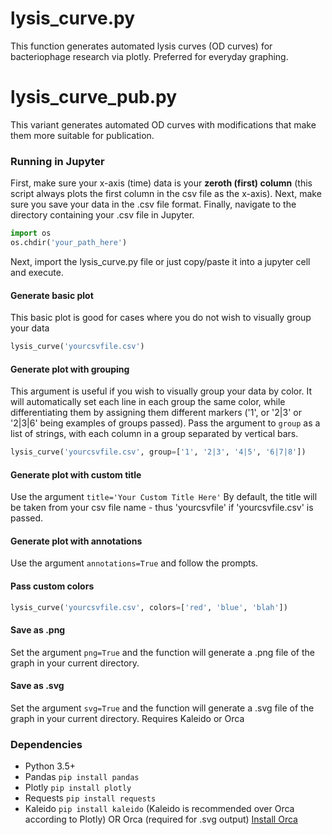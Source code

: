 # lysis_curve.py

This function generates automated lysis curves (OD curves) for bacteriophage research via plotly. Preferred for everyday graphing.

# lysis_curve_pub.py 

This variant generates automated OD curves with modifications that make them more suitable for publication.

### Running in Jupyter

First, make sure your x-axis (time) data is your **zeroth (first) column** (this script always plots the first column in the csv file as the x-axis). Next, make sure you save your data in the .csv file format. Finally, navigate to the directory containing your .csv file in Jupyter.
```python
import os
os.chdir('your_path_here')
```
Next, import the lysis_curve.py file or just copy/paste it into a jupyter cell and execute.
#### Generate basic plot
This basic plot is good for cases where you do not wish to visually group your data
```python
lysis_curve('yourcsvfile.csv')
```

#### Generate plot with grouping
This argument is useful if you wish to visually group your data by color. It will automatically set each line in each group the same color, while differentiating them by assigning them different markers ('1', or '2|3' or '2|3|6' being examples of groups passed). Pass the argument to `group` as a list of strings, with each column in a group separated by vertical bars.
```python
lysis_curve('yourcsvfile.csv', group=['1', '2|3', '4|5', '6|7|8'])
```

#### Generate plot with custom title
Use the argument ```title='Your Custom Title Here'```
By default, the title will be taken from your csv file name - thus 'yourcsvfile' if 'yourcsvfile.csv' is passed.

#### Generate plot with annotations
Use the argument ```annotations=True``` and follow the prompts.

#### Pass custom colors
```python
lysis_curve('yourcsvfile.csv', colors=['red', 'blue', 'blah'])
```

#### Save as .png
Set the argument ```png=True``` and the function will generate a .png file of the graph in your current directory.

#### Save as .svg
Set the argument ```svg=True``` and the function will generate a .svg file of the graph in your current directory.
Requires Kaleido or Orca

### Dependencies

* Python 3.5+
* Pandas ```pip install pandas```
* Plotly ```pip install plotly```
* Requests ```pip install requests```
* Kaleido ```pip install kaleido``` (Kaleido is recommended over Orca according to Plotly) OR Orca (required for .svg output) [Install Orca](https://github.com/plotly/orca) 
